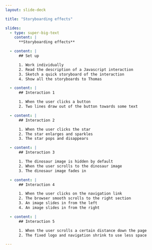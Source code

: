 ```yaml
---
layout: slide-deck

title: "Storyboarding effects"

slides:
  - type: super-big-text
    content: |
      **Storyboarding effects**

  - content: |
      ## Set up

      1. Work individually
      2. Read the description of a Javascript interaction
      3. Sketch a quick storyboard of the interaction
      4. Show all the storyboards to Thomas

  - content: |
      ## Interaction 1

      1. When the user clicks a button
      2. Two lines draw out of the button towards some text

  - content: |
      ## Interaction 2

      1. When the user clicks the star
      2. The star enlarges and sparkles
      3. The star pops and disappears

  - content: |
      ## Interaction 3

      1. The dinosaur image is hidden by default
      2. When the user scrolls to the dinosaur image
      3. The dinosaur image fades in

  - content: |
      ## Interaction 4

      1. When the user clicks on the navigation link
      2. The browser smooth scrolls to the right section
      3. An image slides in from the left
      4. An image slides in from the right

  - content: |
      ## Interaction 5

      1. When the user scrolls a certain distance down the page
      2. The fixed logo and navigation shrink to use less space

---
```

